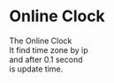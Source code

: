 # Online Clock
The Online Clock <br/>
It find time zone by ip <br/>
and after 0.1 second <br/>
is update time. 
